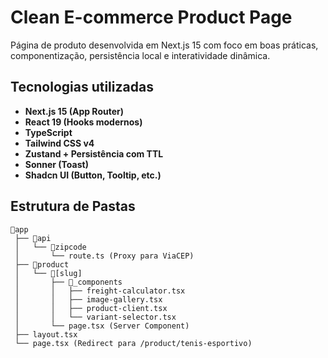 # Clean E-commerce Product Page

Página de produto desenvolvida em Next.js 15 com foco em boas práticas, componentização, persistência local e interatividade dinâmica.

## Tecnologias utilizadas

- **Next.js 15 (App Router)**
- **React 19 (Hooks modernos)**
- **TypeScript**
- **Tailwind CSS v4**
- **Zustand + Persistência com TTL**
- **Sonner (Toast)**
- **Shadcn UI (Button, Tooltip, etc.)**

## Estrutura de Pastas

```
📁app
 ├── 📁api
 │   └── 📁zipcode
 │       └── route.ts (Proxy para ViaCEP)
 ├── 📁product
 │   └── 📁[slug]
 │       ├── 📁_components
 │       │   ├── freight-calculator.tsx
 │       │   ├── image-gallery.tsx
 │       │   ├── product-client.tsx
 │       │   └── variant-selector.tsx
 │       └── page.tsx (Server Component)
 ├── layout.tsx
 └── page.tsx (Redirect para /product/tenis-esportivo)
```
